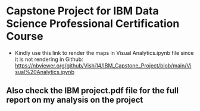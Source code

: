 <h1>Capstone Project for IBM Data Science Professional Certification Course</h1>

* Kindly use this link to render the maps in Visual Analytics.ipynb file since it is not rendering in Github: https://nbviewer.org/github/Vishi14/IBM_Capstone_Project/blob/main/Visual%20Analytics.ipynb

<h2>Also check the IBM project.pdf file for the full report on my analysis on the project</h2>
